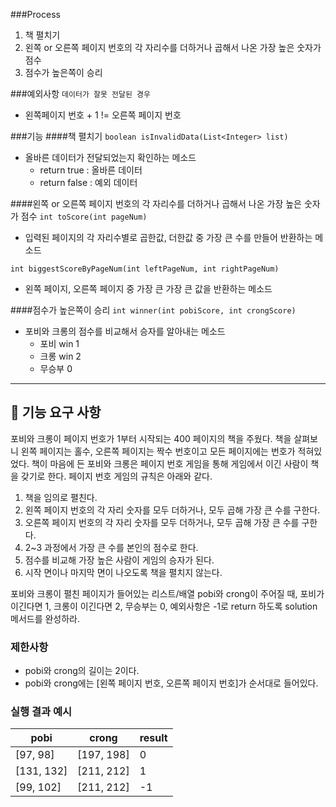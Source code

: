 ###Process
1. 책 펼치기
2. 왼쪽 or 오른쪽 페이지 번호의 각 자리수를 더하거나 곱해서 나온 가장 높은 숫자가 점수
4. 점수가 높은쪽이 승리

###예외사항
```데이터가 잘못 전달된 경우```
- 왼쪽페이지 번호 + 1 != 오른쪽 페이지 번호

###기능
####책 펼치기
```boolean isInvalidData(List<Integer> list)```
- 올바른 데이터가 전달되었는지 확인하는 메소드
    - return true : 올바른 데이터
    - return false : 예외 데이터

####왼쪽 or 오른쪽 페이지 번호의 각 자리수를 더하거나 곱해서 나온 가장 높은 숫자가 점수
```int toScore(int pageNum)```
- 입력된 페이지의 각 자리수별로 곱한값, 더한값 중 가장 큰 수를 만들어 반환하는 메소드

```int biggestScoreByPageNum(int leftPageNum, int rightPageNum)```
- 왼쪽 페이지, 오른쪽 페이지 중 가장 큰 가장 큰 값을 반환하는 메소드

####점수가 높은쪽이 승리
```int winner(int pobiScore, int crongScore)```
- 포비와 크롱의 점수를 비교해서 승자를 알아내는 메소드
    - 포비 win 1
    - 크롱 win 2
    - 무승부 0
------------------------------------
## 🚀 기능 요구 사항

포비와 크롱이 페이지 번호가 1부터 시작되는 400 페이지의 책을 주웠다. 책을 살펴보니 왼쪽 페이지는 홀수, 오른쪽 페이지는 짝수 번호이고 모든 페이지에는 번호가 적혀있었다. 책이 마음에 든 포비와 크롱은 페이지 번호 게임을 통해 게임에서 이긴 사람이 책을 갖기로 한다. 페이지 번호 게임의 규칙은 아래와 같다.

1. 책을 임의로 펼친다.
2. 왼쪽 페이지 번호의 각 자리 숫자를 모두 더하거나, 모두 곱해 가장 큰 수를 구한다.
3. 오른쪽 페이지 번호의 각 자리 숫자를 모두 더하거나, 모두 곱해 가장 큰 수를 구한다.
4. 2~3 과정에서 가장 큰 수를 본인의 점수로 한다.
5. 점수를 비교해 가장 높은 사람이 게임의 승자가 된다.
6. 시작 면이나 마지막 면이 나오도록 책을 펼치지 않는다.

포비와 크롱이 펼친 페이지가 들어있는 리스트/배열 pobi와 crong이 주어질 때, 포비가 이긴다면 1, 크롱이 이긴다면 2, 무승부는 0, 예외사항은 -1로 return 하도록 solution 메서드를 완성하라.

### 제한사항

- pobi와 crong의 길이는 2이다.
- pobi와 crong에는 [왼쪽 페이지 번호, 오른쪽 페이지 번호]가 순서대로 들어있다.

### 실행 결과 예시

| pobi | crong | result |
| --- | --- | --- |
| [97, 98] | [197, 198] | 0 |
| [131, 132] | [211, 212] | 1 |
| [99, 102] | [211, 212] | -1 |
